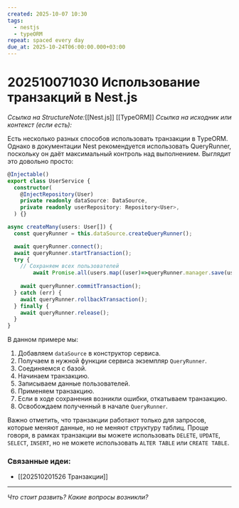 ```yaml
---
created: 2025-10-07 10:30
tags:
  - nestjs
  - typeORM
repeat: spaced every day
due_at: 2025-10-24T06:00:00.000+03:00
---
```

# 202510071030 Использование транзакций в Nest.js

*Ссылка на StructureNote:*[[Nest.js]] [[TypeORM]]
*Ссылка на исходник или контекст (если есть):*

Есть несколько разных способов использовать транзакции в TypeORM. Однако в документации Nest рекомендуется использовать QueryRunner, поскольку он даёт максимальный контроль над выполнением. Выглядит это довольно просто:

```ts
@Injectable()
export class UserService {
  constructor(
    @InjectRepository(User)
    private readonly dataSource: DataSource,
    private readonly userRepository: Repository<User>,
  ) {}

async createMany(users: User[]) {
  const queryRunner = this.dataSource.createQueryRunner();

  await queryRunner.connect();
  await queryRunner.startTransaction();
  try {
    // Сохраняем всех пользователей
        await Promise.all(users.map((user)=>queryRunner.manager.save(user));
   
    await queryRunner.commitTransaction();
  } catch (err) {
    await queryRunner.rollbackTransaction();
  } finally {
    await queryRunner.release();
  }
}
```

В данном примере мы:

1. Добавляем `dataSource` в конструктор сервиса.
2. Получаем в нужной функции сервиса экземпляр `QueryRunner`.
3. Соединяемся с базой.
4. Начинаем транзакцию.
5. Записываем данные пользователей.
6. Применяем транзакцию.
7. Если в ходе сохранения возникли ошибки, откатываем транзакцию.
8. Освобождаем полученный в начале `QueryRunner`.

Важно отметить, что транзакции работают только для запросов, которые меняют данные, но не меняют структуру таблиц. Проще говоря, в рамках транзакции вы можете использовать `DELETE`, `UPDATE`, `SELECT`, `INSERT`, но не можете использовать `ALTER TABLE` или `CREATE TABLE`.

### Связанные идеи:

* [[202510201526 Транзакции]]

---

*Что стоит развить? Какие вопросы возникли?*
